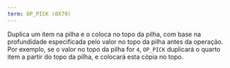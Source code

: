 ```yaml
---
term: OP_PICK (0X79)
---
```


Duplica um item na pilha e o coloca no topo da pilha, com base na profundidade especificada pelo valor no topo da pilha antes da operação. Por exemplo, se o valor no topo da pilha for `4`, `OP_PICK` duplicará o quarto item a partir do topo da pilha, e colocará esta cópia no topo.